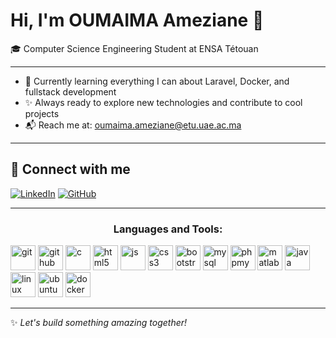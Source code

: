 # Hi, I'm OUMAIMA Ameziane 👋

🎓 Computer Science Engineering Student at ENSA Tétouan   


---


- 🌱 Currently learning everything I can about Laravel, Docker, and fullstack development  
- ✨ Always ready to explore new technologies and contribute to cool projects  
- 📬 Reach me at: oumaima.ameziane@etu.uae.ac.ma  

  
---

## 🔗 Connect with me

[![LinkedIn](https://img.shields.io/badge/LinkedIn-blue?logo=linkedin)](https://www.linkedin.com/in/oumaima-ameziane-037473331/)  [![GitHub](https://img.shields.io/badge/GitHub-black?logo=github)](https://github.com/oumaima650)  



---

<h3 align="center">Languages and Tools:</h3>
<p align="left">
  <img src="https://www.vectorlogo.zone/logos/git-scm/git-scm-icon.svg" alt="git" width="40" height="40"/>
  <img src="https://cdn.jsdelivr.net/gh/devicons/devicon/icons/github/github-original.svg" alt="github" width="40" height="40"/>
  <img src="https://cdn.jsdelivr.net/gh/devicons/devicon/icons/c/c-original.svg" alt="c" width="40" height="40"/>
  <img src="https://cdn.jsdelivr.net/gh/devicons/devicon/icons/html5/html5-original.svg" alt="html5" width="40" height="40"/>
  <img src="https://cdn.jsdelivr.net/gh/devicons/devicon/icons/javascript/javascript-original.svg" alt="js" width="40" height="40"/>
  <img src="https://cdn.jsdelivr.net/gh/devicons/devicon/icons/css3/css3-original.svg" alt="css3" width="40" height="40"/>
  <img src="https://cdn.jsdelivr.net/gh/devicons/devicon/icons/bootstrap/bootstrap-original.svg" alt="bootstrap" width="40" height="40"/>
  <img src="https://cdn.jsdelivr.net/gh/devicons/devicon/icons/mysql/mysql-original.svg" alt="mysql" width="40" height="40"/>
  <img src="https://www.phpmyadmin.net/images/logo/phpmyadmin.svg" alt="phpmyadmin" width="40" height="40"/>
  <img src="https://cdn.jsdelivr.net/gh/devicons/devicon/icons/matlab/matlab-original.svg" alt="matlab" width="40" height="40"/>
  <img src="https://cdn.jsdelivr.net/gh/devicons/devicon/icons/java/java-original.svg" alt="java" width="40" height="40"/>
  <img src="https://cdn.jsdelivr.net/gh/devicons/devicon/icons/linux/linux-original.svg" alt="linux" width="40" height="40"/>
  <img src="https://cdn.jsdelivr.net/gh/devicons/devicon/icons/ubuntu/ubuntu-plain.svg" alt="ubuntu" width="40" height="40"/>
  <img src="https://cdn.jsdelivr.net/gh/devicons/devicon/icons/docker/docker-original.svg" alt="docker" width="40" height="40"/>
</p>


---

✨ *Let's build something amazing together!*
